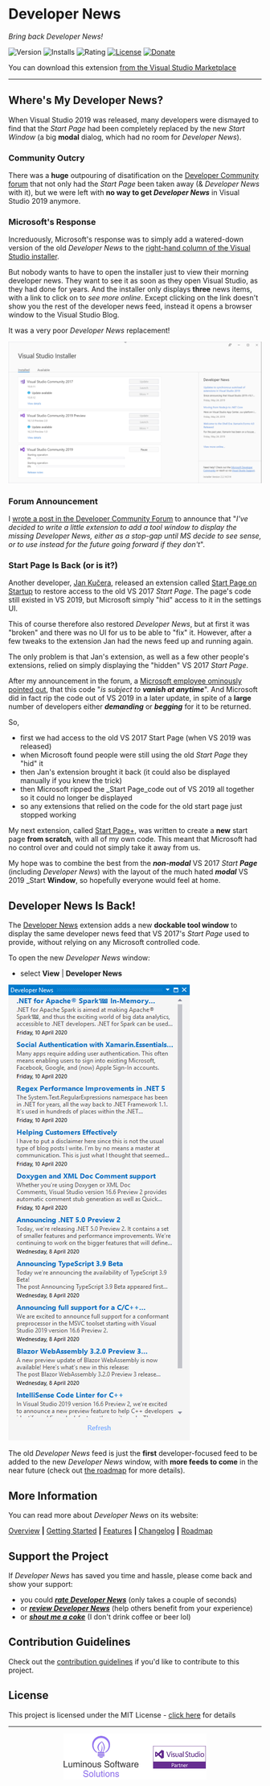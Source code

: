 ﻿# Developer News

*Bring back Developer News!*

![Version][version-badge-url]
![Installs][installs-badge-url]
![Rating][rating-badge-url]
[![License][license-badge]][license-url]
[![Donate][paypal-badge]](https://www.paypal.me/yannduran/5)

[version-badge-url]: http://vsmarketplacebadge.apphb.com/version-short/YannDuran.DeveloperNews.svg?label=version&colorB=7E57C2&style=flat-square
[installs-badge-url]: http://vsmarketplacebadge.apphb.com/installs-short/YannDuran.DeveloperNews.svg?colorB=7E57C2&style=flat-square
[rating-badge-url]: http://vsmarketplacebadge.apphb.com/rating-short/YannDuran.DeveloperNews.svg?colorB=7E57C2&style=flat-square
[license-badge]: https://img.shields.io/badge/license-MIT-7E57C2.svg?style=flat-square
[license-url]: https://github.com/luminous-software/developer-news/blob/master/LICENSE
[paypal-badge]: https://img.shields.io/badge/donate-paypal-green.svg?style=flat-square
[paypal-url]: https://www.paypal.me/yannduran/10

You can download this extension [from the Visual Studio Marketplace][marketplace-url]

[marketplace-url]: https://marketplace.visualstudio.com/items?itemName=YannDuran.DeveloperNews

---

## Where's My Developer News?

When Visual Studio 2019 was released, many developers were dismayed to find that the _Start Page_ had been completely
replaced by the new _Start Window_ (a big **modal** dialog, which had no room for _Developer News_).

### Community Outcry

There was a **huge** outpouring of disatification on the [Developer Community forum][developer-community-forum-url] that
not only had the _Start Page_ been taken away (& _Developer News_ with it), but we were left with **no way to get _Developer News_**
in Visual Studio 2019 anymore.

[developer-community-forum-url]: https://developercommunity.visualstudio.com/idea/399833/bring-back-the-developer-news-on-startup.html

### Microsoft's Response

Increduously, Microsoft's response was to simply add a watered-down version of the old *Developer News* to the
[right-hand column of the Visual Studio installer][microsoft-announcement-url].

But nobody wants to have to open the installer just to view their morning developer news.
They want to see it as soon as they open Visual Studio, as they had done for years. And the installer only displays **three** news items,
with a link to click on to _see more online_. Except clicking on the link doesn't show you the rest of the developer news feed, 
instead it opens a browser window to the Visual Studio Blog.

It was a very poor _Developer News_ replacement!

![VS Installer](docs-source/assets/images/installer.png)

[microsoft-announcement-url]: https://developercommunity.visualstudio.com/comments/469066/view.html

### Forum Announcement

I [wrote a post in the Developer Community Forum][my-announcement-url] to announce that 
"_I've decided to write a little extension to add a tool window to display the missing Developer News,
either as a stop-gap until MS decide to see sense, or to use instead for the future going forward if they don't_".

[my-announcement-url]: https://developercommunity.visualstudio.com/comments/513534/view.html

### Start Page Is Back (or is it?)

Another developer, [Jan Kučera][jan-kučera-url], released an extension called  [Start Page on Startup][start-page-on-startup-url]
to restore access to the old VS 2017 _Start Page_. The page's code still existed in VS 2019,
but Microsoft simply "hid" access to it in the settings UI.

This of course therefore also restored _Developer News_, but at first it was "broken" and there was no UI for us to be able to "fix" it.
However, after a few tweaks to the extension Jan had the news feed up and running again.

The only problem is that Jan's extension, as well as a few other people's extensions, 
relied on simply displaying the "hidden" VS 2017 _Start Page_.

After my announcement in the forum, a [Microsoft employee ominously pointed out][microsoft-employee-url],
that this code "_is subject to **vanish at anytime**_".
And Microsoft did in fact rip the code out of VS 2019 in a later update, 
in spite of a **large** number of developers either **_demanding_** or **_begging_** for it to be returned. 

So,

  - first we had access to the old VS 2017 Start Page (when VS 2019 was released)
  - when Microsoft found people were still using the old _Start Page_ they "hid" it
  - then Jan's extension brought it back (it could also be displayed manually if you knew the trick)
  - then Microsoft ripped the _Start Page_code out of VS 2019 all together so it could no longer be displayed
  - so any extensions that relied on the code for the old start page just stopped working

My next extension, called [Start Page+][start-page-plus-url], was written to create a **new** start page **from scratch**,
with all of my own code. This meant that Microsoft had no control over and could not simply take it away from us.

My hope was to combine the best from the **_non-modal_** VS 2017 _Start **Page**_ (including _Developer News_)
with the layout of the much hated **_modal_** VS 2019 _Start **Window**, so hopefully everyone would feel at home.

[start-page-plus-url]: https://luminous-software.solutions/start-page-plus
[jan-kučera-url]: https://developercommunity.visualstudio.com/users/863/047cb52a-d0ac-4677-9337-118da1c525e4.html
[start-page-on-startup-url]: https://marketplace.visualstudio.com/items?itemName=JanKucera.StartPageOnStartup
[microsoft-employee-url]: https://developercommunity.visualstudio.com/comments/513807/view.html

## Developer News Is Back!

The [Developer News][developer-news-url] extension adds a new **dockable tool window** to display the same developer news feed
that VS 2017's _Start Page_ used to provide, without relying on any Microsoft controlled code.

To open the new _Developer News_ window:

- select **View** | **Developer News**

![Dev News](docs-source/assets/images/dev-news.png)

The old _Developer News_ feed is just the **first** developer-focused feed to be added to the new _Developer News_ window,
with **more feeds to come** in the near future (check out [the roadmap][roadmap-url] for more details).

[developer-news-url]: https://marketplace.visualstudio.com/items?itemName=YannDuran.DeveloperNews
[roadmap-url]: https://luminous-software.solutions/developer-news/roadmap
[give-back-start-page-url]: https://developercommunity.visualstudio.com/idea/434456/start-page-please-give-it-back.html

## More Information

You can read more about _Developer News_ on its website:

[Overview][website-url] **|** [Getting Started][getting-started-url] **|** [Features][features-url] **|** [Changelog][changelog-url] **|** [Roadmap][roadmap-url]

[website-url]: https://luminous-software.solutions/developer-news
[getting-started-url]: https://luminous-software.solutions/developer-news/getting-started
[features-url]: https://luminous-software.solutions/developer-news/features
[changelog-url]: https://luminous-software.solutions/developer-news/changelog
[roadmap-url]: https://luminous-software.solutions/developer-news/roadmap

## Support the Project

If *Developer News* has saved you time and hassle, please come back and show your support:

  - you could [***rate *Developer News****][rate-or-review-url] (only takes a couple of seconds)
  - or [***review *Developer News****][rate-or-review-url] (help others benefit from your experience)
  - or [***shout me a coke***](https://www.paypal.me/yannduran/5) (I don't drink coffee or beer lol)

[rate-or-review-url]: https://marketplace.visualstudio.com/items?itemName=YannDuran.DeveloperNews#review-details

## Contribution Guidelines

Check out the [contribution guidelines][contributing-url]
if you'd like to contribute to this project.

[contributing-url]: https://github.com/luminous-software/developer-news/blob/master/.github/CONTRIBUTING.md

## License

This project is licensed under the MIT License - [click here][license-url] for details

---

<div style="text-align: center">
    <img src="art/lss-vsip.png"/>
</div>

